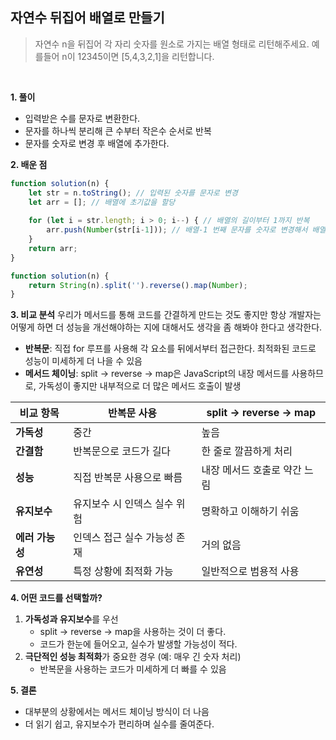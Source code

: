 ## 자연수 뒤집어 배열로 만들기
> 자연수 n을 뒤집어 각 자리 숫자를 원소로 가지는 배열 형태로 리턴해주세요. 예를들어 n이 12345이면 [5,4,3,2,1]을 리턴합니다.

<br>

**1. 풀이**

- 입력받은 수를 문자로 변환한다.
- 문자를 하나씩 분리해 큰 수부터 작은수 순서로 반복
- 문자를 숫자로 변경 후 배열에 추가한다.

**2. 배운 점**
```javascript
function solution(n) {
    let str = n.toString(); // 입력된 숫자를 문자로 변경
    let arr = []; // 배열에 초기값을 할당
    
    for (let i = str.length; i > 0; i--) { // 배열의 길이부터 1까지 반복
        arr.push(Number(str[i-1])); // 배열-1 번째 문자를 숫자로 변경해서 배열에 할당
    }
    return arr;
}

function solution(n) {
    return String(n).split('').reverse().map(Number);
}
```
**3. 비교 분석**
우리가 메서드를 통해 코드를 간결하게 만드는 것도 좋지만 항상 개발자는 어떻게 하면 더 성능을 개선해야하는 지에 대해서도 생각을 좀 해봐야 한다고 생각한다.
- **반복문**: 직접 for 루프를 사용해 각 요소를 뒤에서부터 접근한다. 최적화된 코드로 성능이 미세하게 더 나을 수 있음
- **메서드 체이닝**: split → reverse → map은 JavaScript의 내장 메서드를 사용하므로, 가독성이 좋지만 내부적으로 더 많은 메서드 호출이 발생

| **비교 항목**   | **반복문 사용** | **split → reverse → map** |
|--------------|-----------------------------|-------------------------|
| **가독성**     | 중간                      | 높음                    |
| **간결함**     | 반복문으로 코드가 길다        | 한 줄로 깔끔하게 처리     |
| **성능**      | 직접 반복문 사용으로 빠름      | 내장 메서드 호출로 약간 느림 |
| **유지보수**    | 유지보수 시 인덱스 실수 위험   | 명확하고 이해하기 쉬움     |
| **에러 가능성** | 인덱스 접근 실수 가능성 존재   | 거의 없음               |
| **유연성**     | 특정 상황에 최적화 가능       | 일반적으로 범용적 사용     |

**4. 어떤 코드를 선택할까?**
1. **가독성과 유지보수**를 우선
    - split → reverse → map을 사용하는 것이 더 좋다.
    - 코드가 한눈에 들어오고, 실수가 발생할 가능성이 적다.
2. **극단적인 성능 최적화**가 중요한 경우 (예: 매우 긴 숫자 처리)
    - 반복문을 사용하는 코드가 미세하게 더 빠를 수 있음

**5. 결론**
- 대부분의 상황에서는 메서드 체이닝 방식이 더 나음
- 더 읽기 쉽고, 유지보수가 편리하며 실수를 줄여준다.